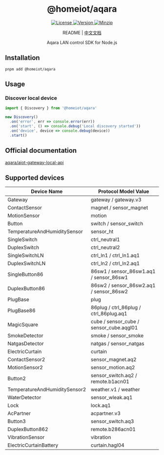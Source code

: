 <h1 align="center">@homeiot/aqara</h1>

<p align="center">
  <a href="https://github.com/qq15725/homeiot/blob/master/LICENSE" class="mr-3">
    <img src="https://img.shields.io/npm/l/homeiot.svg" alt="License">
  </a>
  <a href="https://www.npmjs.com/package/@homeiot/aqara">
    <img src="https://img.shields.io/npm/v/@homeiot/aqara.svg" alt="Version">
  </a>
  <a href="https://cdn.jsdelivr.net/npm/@homeiot/aqara/dist/index.mjs">
    <img src="https://img.shields.io/bundlephobia/minzip/@homeiot/aqara" alt="Minzip">
  </a>
</p>

<p align="center">README | <a href="README_zh.md">中文文档</a></p>

<p align="center">Aqara LAN control SDK for Node.js</p>

## Installation

```shell
pnpm add @homeiot/aqara
```

## Usage

### Discover local device

```ts
import { Discovery } from '@homeiot/aqara'

new Discovery()
  .on('error', err => console.error(err))
  .on('start', () => console.debug('Local discovery started'))
  .on('device', device => console.debug(device))
  .start()
```

## Official documentation

[aqara/aiot-gateway-local-api](https://github.com/aqara/aiot-gateway-local-api)

## Supported devices

| Device Name                  | Protocol Model Value                    |
|------------------------------|-----------------------------------------|
| Gateway                      | gateway / gateway.v3                    |
| ContactSensor                | magnet / sensor_magnet                  |
| MotionSensor                 | motion                                  |
| Button                       | switch / sensor_switch                  |
| TemperatureAndHumiditySensor | sensor_ht                               |
| SingleSwitch                 | ctrl_neutral1                           |
| DuplexSwitch                 | ctrl_neutral2                           |
| SingleSwitchLN               | ctrl_ln1 / ctrl_ln1.aq1                 |
| DuplexSwitchLN               | ctrl_ln2 / ctrl_ln2.aq1                 |
| SingleButton86               | 86sw1 / sensor_86sw1.aq1 / sensor_86sw1 |
| DuplexButton86               | 86sw2 / sensor_86sw2.aq1 / sensor_86sw2 |
| PlugBase                     | plug                                    |
| PlugBase86                   | 86plug / ctrl_86plug / ctrl_86plug.aq1  |
| MagicSquare                  | cube / sensor_cube / sensor_cube.aqgl01 |
| SmokeDetector                | smoke / sensor_smoke                    |
| NatgasDetector               | natgas / sensor_natgas                  |
| ElectricCurtain              | curtain                                 |
| ContactSensor2               | sensor_magnet.aq2                       |
| MotionSensor2                | sensor_motion.aq2                       |
| Button2                      | sensor_switch.aq2 / remote.b1acn01      |
| TemperatureAndHumiditySensor2 | weather.v1 / weather                    |
| WaterDetector                | sensor_wleak.aq1                        |
| Lock                         | lock.aq1                                |
| AcPartner                    | acpartner.v3                            |
| Button3                      | sensor_switch.aq3                       |
| DuplexButton862              | remote.b286acn01                        |
| VibrationSensor              | vibration                               |
| ElectricCurtainBattery       | curtain.hagl04                          |
